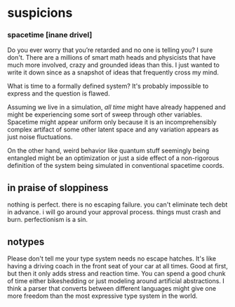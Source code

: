 # suspicions

### spacetime [inane drivel]
Do you ever worry that you’re retarded and no one is telling you? I sure don't.
There are a millions of smart math heads and physicists that have much more involved, crazy and grounded ideas than this. I just wanted to write it down since as a snapshot of ideas that frequently cross my mind.

What is time to a formally defined system? It's probably impossible to express and the question is flawed.

Assuming we live in a simulation, *all time* might have already happened and might be experiencing some sort of sweep through other variables.
Spacetime might appear uniform only because it is an incomprehensibly complex artifact of some other latent space and any variation appears as just noise fluctuations.

On the other hand, weird behavior like quantum stuff seemingly being entangled might be an optimization or just a side effect of a non-rigorous definition of the system being simulated in conventional spacetime coords.


## in praise of sloppiness
nothing is perfect. there is no escaping failure. you can't eliminate tech debt in advance. i will go around your approval process. things must crash and burn. perfectionism is a sin.

## notypes
Please don't tell me your type system needs no escape hatches. It's like having a driving coach in the front seat of your car at all times. Good at first, but then it only adds stress and reaction time. You can spend a good chunk of time either bikeshedding or just modeling around artificial abstractions.
I think a parser that converts between different languages might give one more freedom than the most expressive type system in the world.

